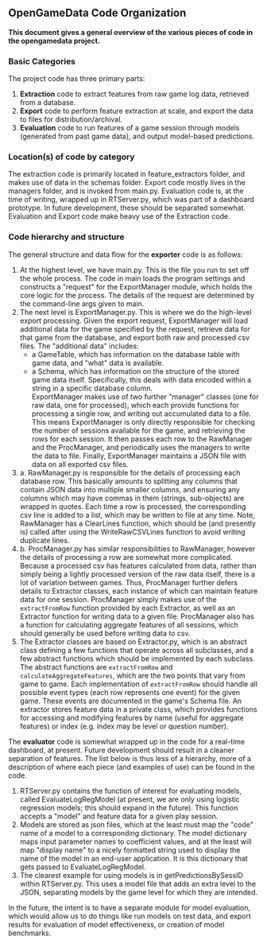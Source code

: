## OpenGameData Code Organization

<!-- TODO : Move to core/code_organization.md -->

**This document gives a general overview of the various pieces of code in the opengamedata project.**  

### Basic Categories

The project code has three primary parts:

1. **Extraction** code to extract features from raw game log data, retrieved from a database.
2. **Export** code to perform feature extraction at scale, and export the data to files for distribution/archival.
3. **Evaluation** code to run features of a game session through models (generated from past game data), and output model-based predictions.

### Location(s) of code by category

The extraction code is primarily located in feature_extractors folder, and makes use of data in the schemas folder. Export code mostly lives in the managers folder, and is invoked from main.py. Evaluation code is, at the time of writing, wrapped up in RTServer.py, which was part of a dashboard prototype. In future development, these should be separated somewhat.
Evaluation and Export code make heavy use of the Extraction code.

### Code hierarchy and structure

The general structure and data flow for the **exporter** code is as follows:  

1. At the highest level, we have main.py. This is the file you run to set off the whole process. The code in main loads the program settings and constructs a "request" for the ExportManager module, which holds the core logic for the process. The details of the request are determined by the command-line args given to main.
2. The next level is ExportManager.py. This is where we do the high-level export processing. Given the export request, ExportManager will load additional data for the game specified by the request, retrieve data for that game from the database, and export both raw and processed csv files.
The "additional data" includes:
   - a GameTable, which has information on the database table with game data, and "what" data is available.
   - a Schema, which has information on the structure of the stored game data itself. Specifically, this deals with data encoded within a string in a specific database column.  
   ExportManager makes use of two further "manager" classes (one for raw data, one for processed), which each provide functions for processing a single row, and writing out accumulated data to a file. This means ExportManager is only directly responsible for checking the number of sessions available for the game, and retrieving the rows for each session. It then passes each row to the RawManager and the ProcManager, and periodically uses the managers to write the data to file.
   Finally, ExportManager maintains a JSON file with data on all exported csv files.
3. a. RawManager.py is responsible for the details of processing each database row. This basically amounts to splitting any columns that contain JSON data into multiple smaller columns, and ensuring any columns which may have commas in them (strings, sub-objects) are wrapped in quotes. Each time a row is processed, the corresponding csv line is added to a list, which may be written to file at any time. Note, RawManager has a ClearLines function, which should be (and presently is) called after using the WriteRawCSVLines function to avoid writing duplicate lines.
3. b. ProcManager.py has similar responsibilities to RawManager, however the details of processing a row are somewhat more complicated. Because a processed csv has features calculated from data, rather than simply being a lightly processed version of the raw data itself, there is a lot of variation between games. Thus, ProcManager further defers details to Extractor classes, each instance of which can maintain feature data for one session. ProcManager simply makes use of the `extractFromRow` function provided by each Extractor, as well as an Extractor function for writing data to a given file. ProcManager also has a function for calculating aggregate features of all sessions, which should generally be used before writing data to csv.
4. The Extractor classes are based on Extractor.py, which is an abstract class defining a few functions that operate across all subclasses, and a few abstract functions which should be implemented by each subclass.
The abstract functions are `extractFromRow` and `calculateAggregateFeatures`, which are the two points that vary from game to game. Each implementation of `extractFromRow` should handle all possible event types (each row represents one event) for the given game. These events are documented in the game's Schema file.
An extractor stores feature data in a private class, which provides functions for accessing and modifying features by name (useful for aggregate features) or index (e.g. index may be level or question number).

The **evaluator** code is somewhat wrapped up in the code for a real-time dashboard, at present. Future development should result in a cleaner separation of features. The list below is thus less of a hierarchy, more of a description of where each piece (and examples of use) can be found in the code.
1. RTServer.py contains the function of interest for evaluating models, called EvaluateLogRegModel (at present, we are only using logistic regression models; this should expand in the future). This function accepts a "model" and feature data for a given play session. 
2. Models are stored as json files, which at the least must map the "code" name of a model to a corresponding dictionary. The model dictionary maps input parameter names to coefficient values, and at the least will map "display name" to a nicely formatted string used to display the name of the model in an end-user application. It is this dictionary that gets passed to EvaluateLogRegModel.
3. The clearest example for using models is in getPredictionsBySessID within RTServer.py. This uses a model file that adds an extra level to the JSON, separating models by the game level for which they are intended.

In the future, the intent is to have a separate module for model evaluation, which would allow us to do things like run models on test data, and export results for evaluation of model effectiveness, or creation of model benchmarks.